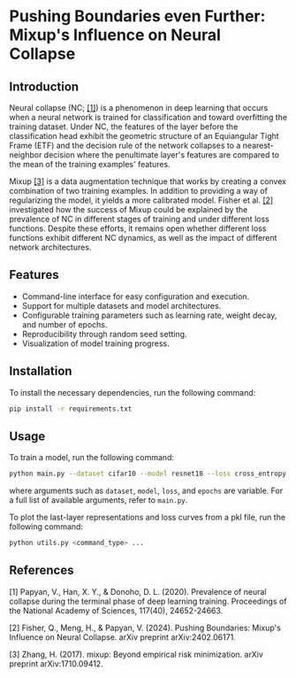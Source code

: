 # Pushing Boundaries even Further: Mixup's Influence on Neural Collapse

## Introduction

Neural collapse (NC; [[1]](#1)) is a phenomenon in deep learning that occurs when a neural network is trained
for classification and toward overfitting the training dataset. Under NC, the features of the layer before
the classification head exhibit the geometric structure of an Equiangular Tight Frame (ETF) and the decision
rule of the network collapses to a nearest-neighbor decision where the penultimate layer's features are
compared to the mean of the training examples' features.

Mixup [[3]](#3) is a data augmentation technique that works by creating a convex combination of two training
examples. In addition to providing a way of regularizing the model, it yields a more calibrated model.
Fisher et al. [[2]](#2) investigated how the success of Mixup could be explained by the prevalence of NC
in different stages of training and under different loss functions. Despite these efforts, it remains open
whether different loss functions exhibit different NC dynamics, as well as the impact of different network
architectures.

## Features

- Command-line interface for easy configuration and execution.
- Support for multiple datasets and model architectures.
- Configurable training parameters such as learning rate, weight decay, and number of epochs.
- Reproducibility through random seed setting.
- Visualization of model training progress.

## Installation

To install the necessary dependencies, run the following command:

```bash
pip install -r requirements.txt
```

## Usage

To train a model, run the following command:
```bash
python main.py --dataset cifar10 --model resnet18 --loss cross_entropy --epochs 500
```
where arguments such as `dataset`, `model`, `loss`, and `epochs` are variable. For a full list of
available arguments, refer to `main.py`.

To plot the last-layer representations and loss curves from a pkl file, run the following command:
```bash
python utils.py <command_type> ...
```

## References

<a id="1">[1]</a>
Papyan, V., Han, X. Y., & Donoho, D. L. (2020). Prevalence of neural collapse during the terminal phase of deep learning training. Proceedings of the National Academy of Sciences, 117(40), 24652-24663.

<a id="2">[2]</a>
Fisher, Q., Meng, H., & Papyan, V. (2024). Pushing Boundaries: Mixup's Influence on Neural Collapse. arXiv preprint arXiv:2402.06171.

<a id="3">[3]</a>
Zhang, H. (2017). mixup: Beyond empirical risk minimization. arXiv preprint arXiv:1710.09412.
